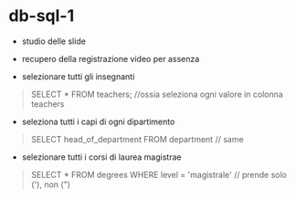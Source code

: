# db-sql-1

- studio delle slide
- recupero della registrazione video per assenza

- selezionare tutti gli insegnanti
> SELECT * FROM teachers; //ossia seleziona ogni valore in colonna teachers

- seleziona tutti i capi di ogni dipartimento
> SELECT head_of_department FROM department // same

- selezionare tutti i corsi di laurea magistrae
> SELECT * FROM degrees WHERE level = 'magistrale'  // prende solo ('), non (")
